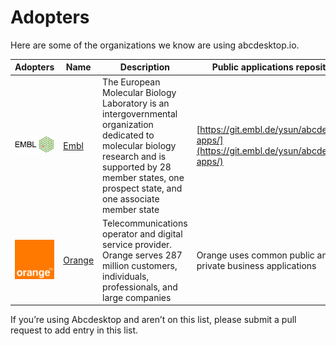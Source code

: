 # Adopters

Here are some of the organizations we know are using abcdesktop.io.


 Adopters | Name     | Description | Public applications repository |
| -------- | -------- | ----------- | ----------------------- |
| ![embl](img/EMBL_logo.svg) | [Embl](https://www.embl.org/) | The European Molecular Biology Laboratory is an intergovernmental organization dedicated to molecular biology research and is supported by 28 member states, one prospect state, and one associate member state | [https://git.embl.de/ysun/abcdesktop-apps/](https://git.embl.de/ysun/abcdesktop-apps/)|
| ![orange](img/Orange_logo.svg) | [Orange](https://www.orange.com/) | Telecommunications operator and digital service provider. Orange serves 287 million customers, individuals, professionals, and large companies | Orange uses common public and private business applications |

If you’re using Abcdesktop and aren’t on this list, please submit a pull request to add entry in this list.
